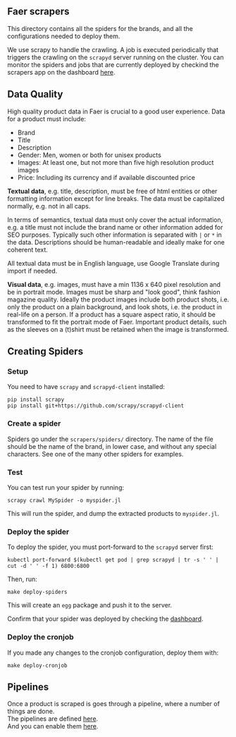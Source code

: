 ## Faer scrapers

This directory contains all the spiders for the brands, and all the configurations needed to deploy them.  

We use scrapy to handle the crawling. A job is executed periodically that triggers the crawling on the `scrapyd` server running on the cluster. You can monitor the spiders and jobs that are currently deployed by checkind the scrapers app on the dashboard [here](https://www.cerebel.io/dashboard/scrapers).

## Data Quality

High quality product data in Faer is crucial to a good user experience. Data for a product must include:

* Brand
* Title
* Description
* Gender: Men, women or both for unisex products
* Images: At least one, but not more than five high resolution product images
* Price: Including its currency and if available discounted price

**Textual data**, e.g. title, description, must be free of html entities or other formatting information except for line breaks. The data must be capitalized normally, e.g. not in all caps.

In terms of semantics, textual data must only cover the actual information, e.g. a title must not include the brand name or other information added for SEO purposes. Typically such other information is separated with `|` or `*` in the data. Descriptions should be human-readable and ideally make for one coherent text.

All textual data must be in English language, use Google Translate during import if needed.

**Visual data**, e.g. images, must have a min 1136 x 640 pixel resolution and be in portrait mode. Images must be sharp and "look good", think fashion magazine quality. Ideally the product images include both product shots, i.e. only the product on a plain background, and look shots, i.e. the product in real-life on a person. If a product has a square aspect ratio, it should be transformed to fit the portrait mode of Faer. Important product details, such as the sleeves on a (t)shirt must be retained when the image is transformed.


## Creating Spiders

### Setup
You need to have `scrapy` and `scrapyd-client` installed:  
```
pip install scrapy
pip install git+https://github.com/scrapy/scrapyd-client
```

### Create a spider
Spiders go under the `scrapers/spiders/` directory. The name of the file should be the name of the brand, in lower case, and without any special characters. See one of the many other spiders for examples.

### Test
You can test run your spider by running:  
```
scrapy crawl MySpider -o myspider.jl
```
This will run the spider, and dump the extracted products to `myspider.jl`.

### Deploy the spider
To deploy the spider, you must port-forward to the `scrapyd` server first:
```
kubectl port-forward $(kubectl get pod | grep scrapyd | tr -s ' ' | cut -d ' ' -f 1) 6800:6800
```
Then, run:
```
make deploy-spiders
```
This will create an `egg` package and push it to the server.  

Confirm that your spider was deployed by checking the [dashboard](https://www.cerebel.io/dashboard/scrapers).

### Deploy the cronjob
If you made any changes to the cronjob configuration, deploy them with:
```
make deploy-cronjob
```

## Pipelines
Once a product is scraped is goes through a pipeline, where a number of things are done.  
The pipelines are defined [here](https://github.com/petard/cerebel/blob/master/jobs/scrapers/scrapers/pipelines.py).  
And you can enable them [here](https://github.com/petard/cerebel/blob/master/jobs/scrapers/scrapers/settings.py#L72).  
